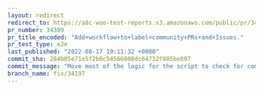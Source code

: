 ```yaml
---
layout: redirect
redirect_to: https://a8c-woo-test-reports.s3.amazonaws.com/public/pr/34309/e2e/index.html
pr_number: 34309
pr_title_encoded: "Add+workflow+to+label+community+PRs+and+Issues."
pr_test_type: e2e
last_published: "2022-08-17 19:11:32 +0000"
commit_sha: 284b05e71e5f2b6c54566000dc64732f805be807
commit_message: "Move most of the logic for the script to check for community contribu…"
branch_name: fix/34197
---
```

